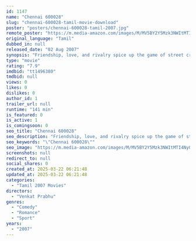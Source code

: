 ```yaml
---
id: 1147
name: "Chennai 600028"
slug: "chennai-600028-tamil-movie-download"
poster: "posters/chennai-600028-tamil-2007.jpg"
remote_poster: "https://m.media-amazon.com/images/M/MV5BY2Y5Mzk3NWItMTI4Ny00YmJhLWFmNGEtZmZkYzM1Yzc1N2MwXkEyXkFqcGc@._V1_SX300.jpg"
original_language: "Tamil"
dubbed_in: null
released_date: "02 Aug 2007"
synopsis: "Friendship, love, and rivalry spice up the game of street cricket in the suburb of Chennai whose zip code give this movie its name."
type: "movie"
rating: "7.9"
imdbid: "tt1496380"
tmdbid: null
views: 0
likes: 0
dislikes: 0
author_id: 1
trailer_url: null
runtime: "141 min"
is_featured: 0
is_active: 1
is_comingsoon: 0
seo_title: "Chennai 600028"
seo_description: "Friendship, love, and rivalry spice up the game of street cricket in the suburb of Chennai whose zip code give this movie its name."
seo_keywords: "\"Chennai 600028\""
seo_image: "https://m.media-amazon.com/images/M/MV5BY2Y5Mzk3NWItMTI4Ny00YmJhLWFmNGEtZmZkYzM1Yzc1N2MwXkEyXkFqcGc@._V1_SX300.jpg"
screenshots: null
redirect_to: null
social_shares: 0
created_at: 2025-03-22 06:21:48
updated_at: 2025-03-22 06:21:48
categories:
  - "Tamil 2007 Movies"
directors:
  - "Venkat Prabhu"
genres:
  - "Comedy"
  - "Romance"
  - "Sport"
years:
  - "2007"
---
```

